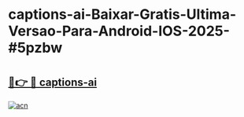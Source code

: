 # captions-ai-Baixar-Gratis-Ultima-Versao-Para-Android-IOS-2025-#5pzbw

# <h2><a href="https://ainizakaria.my?title=captions-ai&ref=24M">🔗👉 🔴 captions-ai</a></h2>

[![acn](https://github.com/user-attachments/assets/0f9c940e-d8b0-45ae-aac7-cd30a18b3e1c)](https://ainizakaria.my?title=captions-ai&ref=24M)


